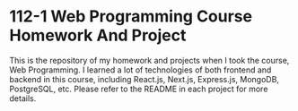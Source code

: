# 112-1 Web Programming Course Homework And Project
This is the repository of my homework and projects when I took the course, Web Programming. I learned a lot of technologies of both frontend and backend in this course, including React.js, Next.js, Express.js, MongoDB, PostgreSQL, etc. Please refer to the README in each project for more details.
